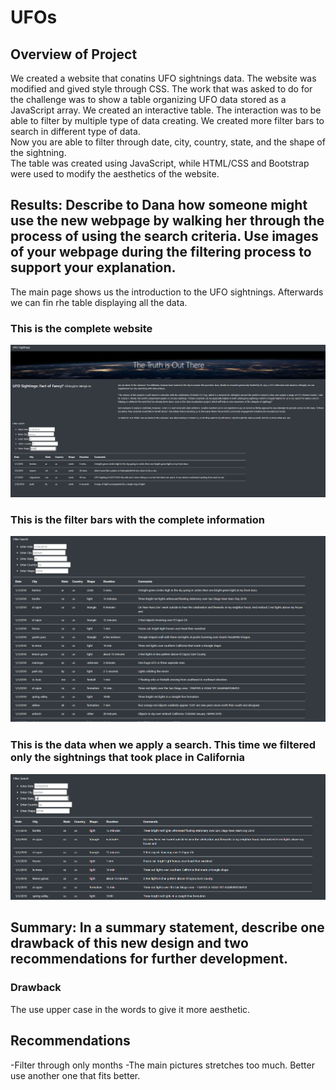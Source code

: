 # UFOs
## Overview of Project  
We created a website that conatins UFO sightnings data. The website was modified and gived style through CSS.
The work that was asked to do for the challenge was to show a table organizing UFO data stored as a JavaScript array. We created an interactive table. The interaction was to be able to filter by multiple type of data creating. We created more filter bars to search in different type of data.  
Now you are able to filter through date, city, country, state, and the shape of the sightning.  
The table was created using JavaScript, while HTML/CSS and Bootstrap were used to modify the aesthetics of the website.
## Results: Describe to Dana how someone might use the new webpage by walking her through the process of using the search criteria. Use images of your webpage during the filtering process to support your explanation.  
The main page shows us the introduction to the UFO sightnings. Afterwards we can fin rhe table displaying all the data.   
### **This is the complete website**
![allweb](https://github.com/ManuelRuizF/UFOs/blob/main/webjpg.PNG) 
### This is the filter bars with the complete information  
![notfillter](https://github.com/ManuelRuizF/UFOs/blob/main/filternot.PNG)

### This is the data when we apply a search. This time we filtered only the sightnings that took place in California
![wfilter](https://github.com/ManuelRuizF/UFOs/blob/main/filteryes.PNG)
## Summary: In a summary statement, describe one drawback of this new design and two recommendations for further development.  
### Drawback  
The use upper case in the words to give it more aesthetic.  

## Recommendations  
-Filter through only months
-The main pictures stretches too much. Better use another one that fits better.   
